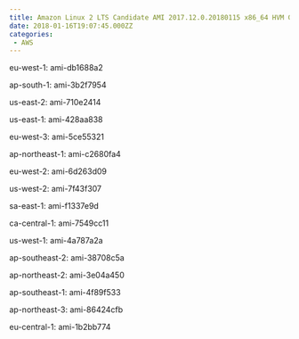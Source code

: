 ```yaml
---
title: Amazon Linux 2 LTS Candidate AMI 2017.12.0.20180115 x86_64 HVM GP2
date: 2018-01-16T19:07:45.000ZZ
categories:
 - AWS
---
```


eu-west-1: ami-db1688a2

ap-south-1: ami-3b2f7954

us-east-2: ami-710e2414

us-east-1: ami-428aa838

eu-west-3: ami-5ce55321

ap-northeast-1: ami-c2680fa4

eu-west-2: ami-6d263d09

us-west-2: ami-7f43f307

sa-east-1: ami-f1337e9d

ca-central-1: ami-7549cc11

us-west-1: ami-4a787a2a

ap-southeast-2: ami-38708c5a

ap-northeast-2: ami-3e04a450

ap-southeast-1: ami-4f89f533

ap-northeast-3: ami-86424cfb

eu-central-1: ami-1b2bb774

